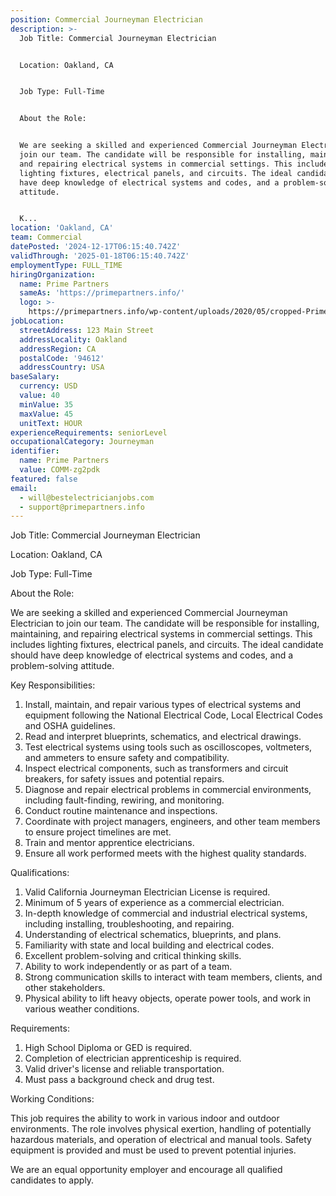 ```yaml
---
position: Commercial Journeyman Electrician
description: >-
  Job Title: Commercial Journeyman Electrician


  Location: Oakland, CA


  Job Type: Full-Time


  About the Role:


  We are seeking a skilled and experienced Commercial Journeyman Electrician to
  join our team. The candidate will be responsible for installing, maintaining,
  and repairing electrical systems in commercial settings. This includes
  lighting fixtures, electrical panels, and circuits. The ideal candidate should
  have deep knowledge of electrical systems and codes, and a problem-solving
  attitude.


  K...
location: 'Oakland, CA'
team: Commercial
datePosted: '2024-12-17T06:15:40.742Z'
validThrough: '2025-01-18T06:15:40.742Z'
employmentType: FULL_TIME
hiringOrganization:
  name: Prime Partners
  sameAs: 'https://primepartners.info/'
  logo: >-
    https://primepartners.info/wp-content/uploads/2020/05/cropped-Prime-Partners-Logo-NO-BG-1-1.png
jobLocation:
  streetAddress: 123 Main Street
  addressLocality: Oakland
  addressRegion: CA
  postalCode: '94612'
  addressCountry: USA
baseSalary:
  currency: USD
  value: 40
  minValue: 35
  maxValue: 45
  unitText: HOUR
experienceRequirements: seniorLevel
occupationalCategory: Journeyman
identifier:
  name: Prime Partners
  value: COMM-zg2pdk
featured: false
email:
  - will@bestelectricianjobs.com
  - support@primepartners.info
---
```




Job Title: Commercial Journeyman Electrician

Location: Oakland, CA

Job Type: Full-Time

About the Role:

We are seeking a skilled and experienced Commercial Journeyman Electrician to join our team. The candidate will be responsible for installing, maintaining, and repairing electrical systems in commercial settings. This includes lighting fixtures, electrical panels, and circuits. The ideal candidate should have deep knowledge of electrical systems and codes, and a problem-solving attitude.

Key Responsibilities:

1. Install, maintain, and repair various types of electrical systems and equipment following the National Electrical Code, Local Electrical Codes and OSHA guidelines.
2. Read and interpret blueprints, schematics, and electrical drawings.
3. Test electrical systems using tools such as oscilloscopes, voltmeters, and ammeters to ensure safety and compatibility.
4. Inspect electrical components, such as transformers and circuit breakers, for safety issues and potential repairs.
5. Diagnose and repair electrical problems in commercial environments, including fault-finding, rewiring, and monitoring.
6. Conduct routine maintenance and inspections.
7. Coordinate with project managers, engineers, and other team members to ensure project timelines are met.
8. Train and mentor apprentice electricians.
9. Ensure all work performed meets with the highest quality standards.

Qualifications:

1. Valid California Journeyman Electrician License is required.
2. Minimum of 5 years of experience as a commercial electrician.
3. In-depth knowledge of commercial and industrial electrical systems, including installing, troubleshooting, and repairing.
4. Understanding of electrical schematics, blueprints, and plans.
5. Familiarity with state and local building and electrical codes.
6. Excellent problem-solving and critical thinking skills.
7. Ability to work independently or as part of a team.
8. Strong communication skills to interact with team members, clients, and other stakeholders.
9. Physical ability to lift heavy objects, operate power tools, and work in various weather conditions.

Requirements:

1. High School Diploma or GED is required.
2. Completion of electrician apprenticeship is required.
3. Valid driver's license and reliable transportation.
4. Must pass a background check and drug test.

Working Conditions:

This job requires the ability to work in various indoor and outdoor environments. The role involves physical exertion, handling of potentially hazardous materials, and operation of electrical and manual tools. Safety equipment is provided and must be used to prevent potential injuries. 

We are an equal opportunity employer and encourage all qualified candidates to apply.
